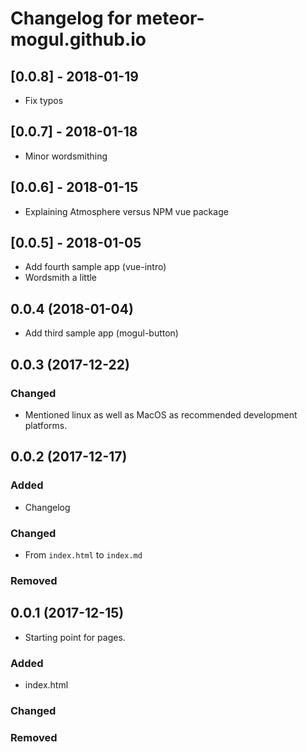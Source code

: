 # Changelog for meteor-mogul.github.io

## [0.0.8] - 2018-01-19

- Fix typos

## [0.0.7] - 2018-01-18

- Minor wordsmithing

## [0.0.6] - 2018-01-15

- Explaining Atmosphere versus NPM vue package

## [0.0.5] - 2018-01-05

- Add fourth sample app (vue-intro)
- Wordsmith a little

## 0.0.4 (2018-01-04)

- Add third sample app (mogul-button)

## 0.0.3 (2017-12-22)

### Changed
- Mentioned linux as well as MacOS as recommended development platforms.

## 0.0.2 (2017-12-17)

### Added
- Changelog

### Changed
- From `index.html` to `index.md`

### Removed

## 0.0.1 (2017-12-15)
- Starting point for pages.

### Added
- index.html

### Changed
### Removed
